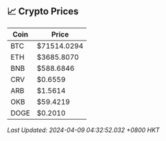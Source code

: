 ## 📈 Crypto Prices

| Coin | Price |
| ---- | ----- |
| BTC | $71514.0294 |
| ETH | $3685.8070 |
| BNB | $588.6846 |
| CRV | $0.6559 |
| ARB | $1.5614 |
| OKB | $59.4219 |
| DOGE | $0.2010 |

_Last Updated: 2024-04-09 04:32:52.032 +0800 HKT_